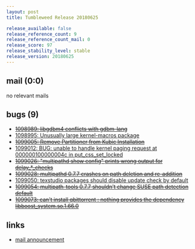```yaml
---
layout: post
title: Tumbleweed Release 20180625

release_available: false
release_reference_count: 9
release_reference_count_mail: 0
release_score: 97
release_stability_level: stable
release_version: 20180625
---
```


## mail (0:0)

no relevant mails

## bugs (9)

<!--more-->

- ~~[1098989: libgdbm4 conflicts with gdbm-lang](https://bugzilla.opensuse.org/show_bug.cgi?id=1098989)~~
- [1098995: Unusually large kernel-macros package](https://bugzilla.opensuse.org/show_bug.cgi?id=1098995)
- ~~[1099005: Remove Partitioner from Kubic Installation](https://bugzilla.opensuse.org/show_bug.cgi?id=1099005)~~
- [1099012: BUG: unable to handle kernel paging request at 000000100000004c in put_css_set_locked](https://bugzilla.opensuse.org/show_bug.cgi?id=1099012)
- ~~[1099026: "multipathd show config" prints wrong output for delay_*_checks](https://bugzilla.opensuse.org/show_bug.cgi?id=1099026)~~
- ~~[1099028: multipathd 0.7.7 crashes on path deletion and re-addition](https://bugzilla.opensuse.org/show_bug.cgi?id=1099028)~~
- [1099050: texstudio packages should disable update check by default](https://bugzilla.opensuse.org/show_bug.cgi?id=1099050)
- ~~[1099054: multipath-tools 0.7.7 shouldn't change SUSE path detection default](https://bugzilla.opensuse.org/show_bug.cgi?id=1099054)~~
- ~~[1099073: can't install qbittorrent : nothing provides the dependency libboost_system.so.1.66.0](https://bugzilla.opensuse.org/show_bug.cgi?id=1099073)~~



## links

- [mail announcement](https://lists.opensuse.org/opensuse-factory/2018-06/msg00340.html)
